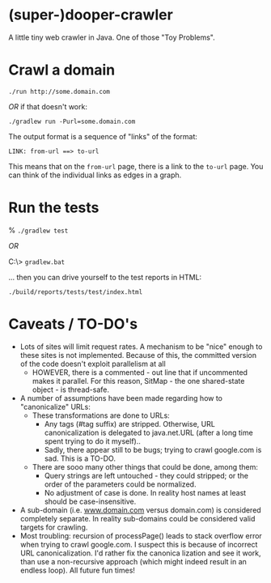 # (super-)dooper-crawler

A little tiny web crawler in Java.  One of those "Toy Problems".

# Crawl a domain

`./run http://some.domain.com`

*OR* if that doesn't work:

`./gradlew run -Purl=some.domain.com`

The output format is a sequence of "links" of the format:

```
LINK: from-url ==> to-url
```

This means that on the `from-url` page, there is a link to the `to-url` page.  You can think of the individual links as edges in a graph.

# Run the tests

% `./gradlew test`

*OR*

C:\\> `gradlew.bat`

... then you can drive yourself to the test reports in HTML:

`./build/reports/tests/test/index.html`

# Caveats / TO-DO's
* Lots of sites will limit request rates.  A mechanism to be "nice" enough to these sites is not implemented.  Because of this, the committed version of the code doesn't exploit parallelism at all
    * HOWEVER, there is a commented - out line that if uncommented makes it parallel.  For this reason, SitMap - the one shared-state object - is thread-safe.
* A number of assumptions have been made regarding how to "canonicalize" URLs:
    * These transformations are done to URLs:
        * Any tags (#tag suffix) are stripped.  Otherwise, URL canonicalization is delegated to java.net.URL (after a long time spent trying to do it myself)..
        * Sadly, there appear still to be bugs; trying to crawl google.com is sad.  This is a TO-DO.
    * There are sooo many other things that could be done, among them:
        * Query strings are left untouched - they could stripped; or the order of the parameters could be normalized.
        * No adjustment of case is done.  In reality host names at least should be case-insensitive.
* A sub-domain (i.e. www.domain.com versus domain.com) is considered completely separate.  In reality sub-domains could be considered valid targets for crawling.
* Most troubling: recursion of processPage() leads to stack overflow error when trying to crawl google.com.  I suspect this is because of incorrect URL canonicalization.  I'd rather fix the canonica  lization and see it work, than use a non-recursive approach (which might indeed result in an endless loop).  All future fun times!